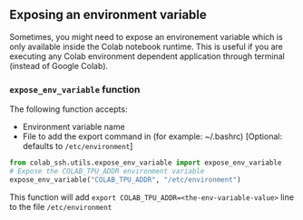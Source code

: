 ## Exposing an environment variable
Sometimes, you might need to expose an environement variable which is only available inside the Colab notebook runtime. 
This is useful if you are executing any Colab environment dependent application through terminal (instead of Google Colab).

### `expose_env_variable` function
The following function accepts: 
  - Environment variable name
  - File to add the export command in (for example: ~/.bashrc) [Optional: defaults to `/etc/environment`]
  
```python
from colab_ssh.utils.expose_env_variable import expose_env_variable
# Expose the COLAB_TPU_ADDR environment variable
expose_env_variable("COLAB_TPU_ADDR", "/etc/environment")
```
This function will add `export COLAB_TPU_ADDR=<the-env-variable-value>` line to the file `/etc/environment`
